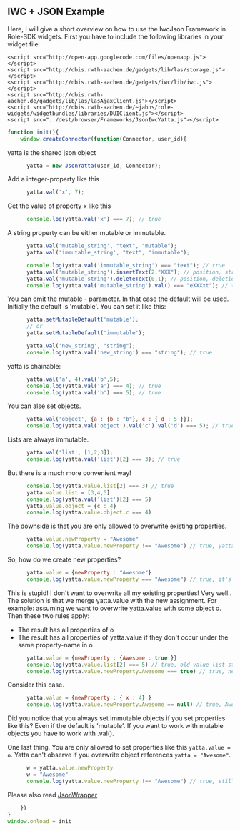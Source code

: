 ## IWC + JSON Example
Here, I will give a short overview on how to use the IwcJson Framework in Role-SDK widgets.
First you have to include the following libraries in your widget file:
```
<script src="http://open-app.googlecode.com/files/openapp.js"></script>
<script src="http://dbis.rwth-aachen.de/gadgets/lib/las/storage.js"></script>
<script src="http://dbis.rwth-aachen.de/gadgets/iwc/lib/iwc.js"></script>
<script src="http://dbis.rwth-aachen.de/gadgets/lib/las/lasAjaxClient.js"></script>
<script src="http://dbis.rwth-aachen.de/~jahns/role-widgets/widgetbundles/libraries/DUIClient.js"></script>
<script src="../dest/browser/Frameworks/JsonIwcYatta.js"></script>
```


```js
function init(){
    window.createConnector(function(Connector, user_id){
```


yatta is the shared json object


```js
      yatta = new JsonYatta(user_id, Connector);
```


Add a integer-property like this


```js
      yatta.val('x', 7);
```


Get the value of property x like this


```js
      console.log(yatta.val('x') === 7); // true
```


A string property can be either mutable or immutable.


```js
      yatta.val('mutable_string', "text", "mutable");
      yatta.val('immutable_string', "text", "immutable");

      console.log(yatta.val('immutable_string') === "text"); // true
      yatta.val('mutable_string').insertText(2,"XXX"); // position, string
      yatta.val('mutable_string').deleteText(0,1); // position, deletion length
      console.log(yatta.val('mutable_string').val() === "eXXXxt"); // true
```


You can omit the mutable - parameter. In that case the default will be used.
Initially the default is 'mutable'. You can set it like this:


```js
      yatta.setMutableDefault('mutable');
      // or
      yatta.setMutableDefault('immutable');

      yatta.val('new_string', "string");
      console.log(yatta.val('new_string') === "string"); // true
```


yatta is chainable:


```js
      yatta.val('a', 4).val('b',5);
      console.log(yatta.val('a') === 4); // true
      console.log(yatta.val('b') === 5); // true
```


You can alse set objects.


```js
      yatta.val('object', {a : {b : "b"}, c : { d : 5 }});
      console.log(yatta.val('object').val('c').val('d') === 5); // true
```


Lists are always immutable.


```js
      yatta.val('list', [1,2,3]);
      console.log(yatta.val('list')[2] === 3); // true
```


But there is a much more convenient way!


```js
      console.log(yatta.value.list[2] === 3) // true
      yatta.value.list = [3,4,5]
      console.log(yatta.val('list')[2] === 5)
      yatta.value.object = {c : 4}
      console.log(yatta.value.object.c === 4)
```


The downside is that you are only allowed to overwrite existing properties.


```js
      yatta.value.newProperty = "Awesome"
      console.log(yatta.value.newProperty !== "Awesome") // true, yatta.value.newProperty is undefined.
```


So, how do we create new properties?


```js
      yatta.value = {newProperty : "Awesome"}
      console.log(yatta.value.newProperty === "Awesome") // true, it's awesome ;)
```


This is stupid! I don't want to overwrite all my existing properties!
Very well.. The solution is that we merge yatta.value with the new assignment.
For example: assuming we want to overwrite yatta.value with some object o.
Then these two rules apply:
* The result has all properties of o
* The result has all properties of yatta.value if they don't occur under the same property-name in o


```js
      yatta.value = {newProperty : {Awesome : true }}
      console.log(yatta.value.list[2] === 5) // true, old value list still exists.
      console.log(yatta.value.newProperty.Awesome === true) // true, newProperty is overwritten.
```


Consider this case.


```js
      yatta.value = {newProperty : { x : 4} }
      console.log(yatta.value.newProperty.Awesome == null) // true, Awesome was replaced, therefore it is now undefined
```


Did you notice that you always set immutable objects if you set properties like this?
Even if the default is 'mutable'. If you want to work with mutable objects you have to work with .val().

One last thing. You are only allowed to set properties like this `yatta.value = o`.
Yatta can't observe if you overwrite object references `yatta = "Awesome"`.


```js
      w = yatta.value.newProperty
      w = "Awesome"
      console.log(yatta.value.newProperty !== "Awesome") // true, still not awesome..
```


Please also read [JsonWrapper](https://rawgit.com/DadaMonad/Yatta/master/doc/class/JsonWrapper.html)


```js
    })
}
window.onload = init
```
